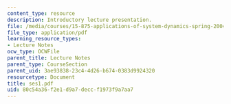 ```yaml
---
content_type: resource
description: Introductory lecture presentation.
file: /media/courses/15-875-applications-of-system-dynamics-spring-2004/80c54a36f2e1d9a7deccf1973f9a7aa7_ses1.pdf
file_type: application/pdf
learning_resource_types:
- Lecture Notes
ocw_type: OCWFile
parent_title: Lecture Notes
parent_type: CourseSection
parent_uid: 3ae93838-23c4-4d26-b674-0383d9924320
resourcetype: Document
title: ses1.pdf
uid: 80c54a36-f2e1-d9a7-decc-f1973f9a7aa7
---
```

